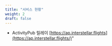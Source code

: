 ```yaml
---
title: "서비스 현황"
weight: 2
draft: false
---
```


- ActivityPub 릴레이 [https://ap.interstellar.flights](https://ap.interstellar.flights/)"
